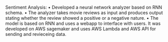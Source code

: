 Sentiment Analysis:
•	Developed a neural network analyzer based on RNN schema.
•	The analyzer takes movie reviews as input and produces output stating whether the review showed a positive or a negative nature. 
• The model is based on RNN and uses a webapp to interface with users. It was developed on AWS sagemaker and uses AWS Lambda and AWS API for sending and revieceing data.

